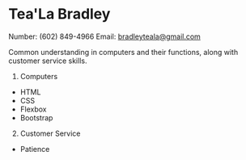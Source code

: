# Tea'La Bradley
Number: (602) 849-4966 Email: bradleyteala@gmail.com

Common understanding in computers and their functions, along with customer service skills.

1. Computers
- HTML
- CSS
- Flexbox
- Bootstrap
2. Customer Service
- Patience